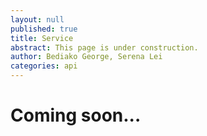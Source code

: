 ```yaml
---
layout: null
published: true
title: Service
abstract: This page is under construction.
author: Bediako George, Serena Lei
categories: api
---
```


# Coming soon...